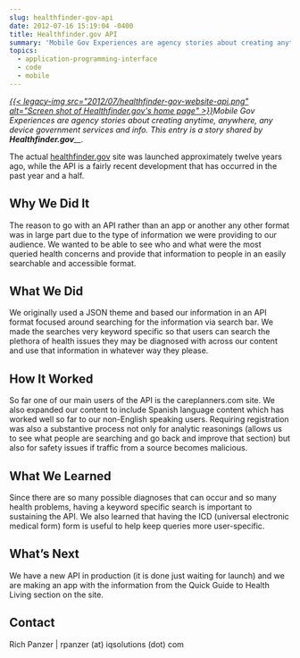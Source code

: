 ```yaml
---
slug: healthfinder-gov-api
date: 2012-07-16 15:19:04 -0400
title: Healthfinder.gov API
summary: 'Mobile Gov Experiences are agency stories about creating anytime, anywhere, any device government services and info. This entry is a story shared by Healthfinder.gov. The actual healthfinder.gov site was launched approximately twelve years ago, while the API is a fairly recent development that has occurred in the past year and'
topics:
  - application-programming-interface
  - code
  - mobile
---
```


_[{{< legacy-img src="2012/07/healthfinder-gov-website-api.png" alt="Screen shot of Healthfinder.gov's home page" >}}](https://s3.amazonaws.com/digitalgov/_legacy-img/2012/07/healthfinder-gov-website-api.png)Mobile Gov Experiences are agency stories about creating anytime, anywhere, any device government services and info. This entry is a story shared by **Healthfinder.gov**__._

The actual <a href="http://healthfinder.gov/" target="_blank" rel="nofollow">healthfinder.gov</a> site was launched approximately twelve years ago, while the API is a fairly recent development that has occurred in the past year and a half.

## Why We Did It

The reason to go with an API rather than an app or another any other format was in large part due to the type of information we were providing to our audience. We wanted to be able to see who and what were the most queried health concerns and provide that information to people in an easily searchable and accessible format.

## What We Did

We originally used a JSON theme and based our information in an API format focused around searching for the information via search bar. We made the searches very keyword specific so that users can search the plethora of health issues they may be diagnosed with across our content and use that information in whatever way they please.

## How It Worked

So far one of our main users of the API is the careplanners.com site. We also expanded our content to include Spanish language content which has worked well so far to our non-English speaking users. Requiring registration was also a substantive process not only for analytic reasonings (allows us to see what people are searching and go back and improve that section) but also for safety issues if traffic from a source becomes malicious.

## What We Learned

Since there are so many possible diagnoses that can occur and so many health problems, having a keyword specific search is important to sustaining the API. We also learned that having the ICD (universal electronic medical form) form is useful to help keep queries more user-specific.

## What&#8217;s Next

We have a new API in production (it is done just waiting for launch) and we are making an app with the information from the Quick Guide to Health Living section on the site.

## Contact

Rich Panzer | rpanzer (at) iqsolutions (dot) com